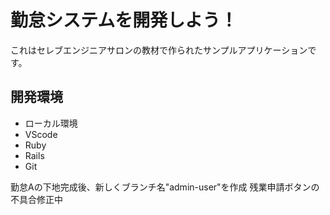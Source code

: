 # 勤怠システムを開発しよう！

これはセレブエンジニアサロンの教材で作られたサンプルアプリケーションです。

## 開発環境
* ローカル環境
* VScode
* Ruby
* Rails
* Git

勤怠Aの下地完成後、新しくブランチ名"admin-user"を作成 
残業申請ボタンの不具合修正中